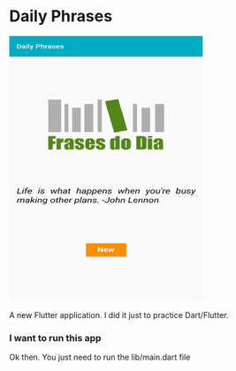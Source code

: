 # Daily Phrases

<img src="./assets/design.jpeg" width="350" height="480">

A new Flutter application. I did it just to practice Dart/Flutter.

### I want to run this app
Ok then. You just need to run the lib/main.dart file
